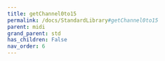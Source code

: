 ```yaml
---
title: getChannel0to15
permalink: /docs/StandardLibrary#getChannel0to15
parent: midi
grand_parent: std
has_children: False
nav_order: 6
---
```

